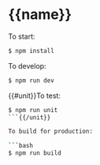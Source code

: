 # {{name}}

To start:

```bash
$ npm install
```

To develop:

```bash
$ npm run dev
```

{{#unit}}To test:

```bash
$ npm run unit
```{{/unit}}

To build for production:

```bash
$ npm run build
```